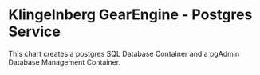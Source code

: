 # Klingelnberg GearEngine - Postgres Service

This chart creates a postgres SQL Database Container and a pgAdmin Database Management Container.